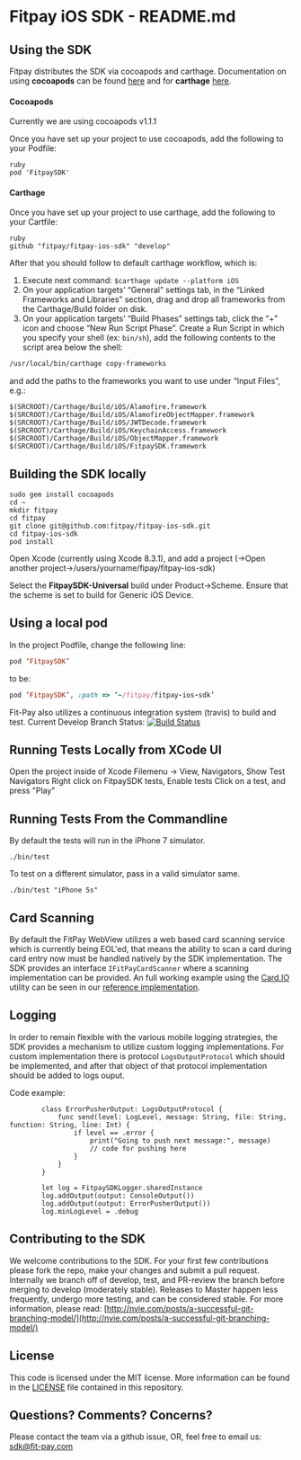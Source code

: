 # Fitpay iOS SDK - README.md


## Using the SDK
Fitpay distributes the SDK via cocoapods and carthage. Documentation on using **cocoapods** can be found [here](https://guides.cocoapods.org/using/getting-started.html) and for **carthage** [here](https://github.com/Carthage/Carthage#if-youre-building-for-ios-tvos-or-watchos). 
#### Cocoapods
Currently we are using cocoapods v1.1.1

Once you have set up your project to use cocoapods, add the following to your Podfile:
```
ruby
pod 'FitpaySDK'
```

#### Carthage
Once you have set up your project to use carthage, add the following to your Cartfile:
```
ruby
github "fitpay/fitpay-ios-sdk" "develop"
```
After that you should follow to default carthage workflow, which is:

1. Execute next command:  ```$carthage update --platform iOS```
1. On your application targets’ “General” settings tab, in the “Linked Frameworks and Libraries” section, drag and drop all frameworks from the Carthage/Build folder on disk.
1. On your application targets’ “Build Phases” settings tab, click the “+” icon and choose “New Run Script Phase”. Create a Run Script in which you specify your shell (ex: `bin/sh`), add the following contents to the script area below the shell:

  ```sh
  /usr/local/bin/carthage copy-frameworks
  ```
  and add the paths to the frameworks you want to use under “Input Files”, e.g.:
 
  ```
  $(SRCROOT)/Carthage/Build/iOS/Alamofire.framework
  $(SRCROOT)/Carthage/Build/iOS/AlamofireObjectMapper.framework
  $(SRCROOT)/Carthage/Build/iOS/JWTDecode.framework
  $(SRCROOT)/Carthage/Build/iOS/KeychainAccess.framework
  $(SRCROOT)/Carthage/Build/iOS/ObjectMapper.framework
  $(SRCROOT)/Carthage/Build/iOS/FitpaySDK.framework
  ```


## Building the SDK locally

```
sudo gem install cocoapods
cd ~  
mkdir fitpay
cd fitpay  
git clone git@github.com:fitpay/fitpay-ios-sdk.git
cd fitpay-ios-sdk
pod install  
```
Open Xcode (currently using Xcode 8.3.1), and add a project (->Open another project->/users/yourname/fipay/fitpay-ios-sdk)  

Select the **FitpaySDK-Universal** build under Product->Scheme. Ensure that the scheme is set to build for Generic iOS Device.
## Using a local pod
In the project Podfile, change the following line:
```ruby
pod ‘FitpaySDK’
````
to be:
```ruby 
pod ‘FitpaySDK’, :path => ‘~/fitpay/fitpay-ios-sdk’  
```

Fit-Pay also utilizes a continuous integration system (travis) to build and test. Current Develop Branch Status: [![Build Status](https://travis-ci.org/fitpay/fitpay-ios-sdk.svg?branch=develop)](https://travis-ci.org/fitpay/fitpay-ios-sdk)


## Running Tests Locally from XCode UI
Open the project inside of Xcode
Filemenu -> View, Navigators, Show Test Navigators
Right click on FitpaySDK tests, Enable tests
Click on a test, and press "Play"

## Running Tests From the Commandline
By default the tests will run in the iPhone 7 simulator.
```
./bin/test
```
To test on a different simulator, pass in a valid simulator same.
```
./bin/test "iPhone 5s"
```

## Card Scanning
By default the FitPay WebView utilizes a web based card scanning service which is currently being EOL'ed, that means the ability to scan a card during card entry now must be handled natively by the SDK implementation.  The SDK provides an interface `IFitPayCardScanner` where a scanning implementation can be provided.   An full working example using the [Card.IO](https://www.card.io/) utility can be seen in our [reference implementation](https://github.com/fitpay/Pagare_iOS_WV/).
 
## Logging
In order to remain flexible with the various mobile logging strategies, the SDK provides a mechanism to utilize custom logging implementations. For custom implementation there is protocol `LogsOutputProtocol` which should be implemented, and after that object of that protocol implementation should be added to logs ouput.

Code example:

```
        class ErrorPusherOutput: LogsOutputProtocol {
            func send(level: LogLevel, message: String, file: String, function: String, line: Int) {
                if level == .error {
                    print("Going to push next message:", message)
                    // code for pushing here
                }
            }
        }
        
        let log = FitpaySDKLogger.sharedInstance
        log.addOutput(output: ConsoleOutput())
        log.addOutput(output: ErrorPusherOutput())
        log.minLogLevel = .debug

```

## Contributing to the SDK
We welcome contributions to the SDK. For your first few contributions please fork the repo, make your changes and submit a pull request. Internally we branch off of develop, test, and PR-review the branch before merging to develop (moderately stable). Releases to Master happen less frequently, undergo more testing, and can be considered stable. For more information, please read:  [http://nvie.com/posts/a-successful-git-branching-model/](http://nvie.com/posts/a-successful-git-branching-model/)

## License
This code is licensed under the MIT license. More information can be found in the [LICENSE](LICENSE) file contained in this repository.

## Questions? Comments? Concerns?
Please contact the team via a github issue, OR, feel free to email us: sdk@fit-pay.com


